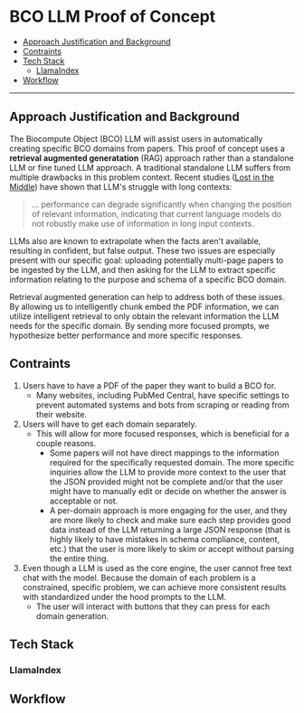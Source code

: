 # BCO LLM Proof of Concept

- [Approach Justification and Background](#approach-justification-and-background)
- [Contraints](#contraints)
- [Tech Stack](#tech-stack)
    - [LlamaIndex](#llamaindex)
- [Workflow](#workflow)

---

## Approach Justification and Background 

The Biocompute Object (BCO) LLM will assist users in automatically creating specific BCO domains from papers. This proof of concept uses a **retrieval augmented generatation** (RAG) approach rather than a standalone LLM or fine tuned LLM approach. A traditional standalone LLM suffers from multiple drawbacks in this problem context. Recent studies ([Lost in the Middle](https://cs.stanford.edu/~nfliu/papers/lost-in-the-middle.arxiv2023.pdf)) have shown that LLM's struggle with long contexts:

> ... performance can degrade significantly when
> changing the position of relevant information, indicating that current language models
> do not robustly make use of information in long input contexts. 

LLMs also are known to extrapolate when the facts aren't available, resulting in confident, but false output. These two issues are especially present with our specific goal: uploading potentially multi-page papers to be ingested by the LLM, and then asking for the LLM to extract specific information relating to the purpose and schema of a specific BCO domain. 

Retrieval augmented generation can help to address both of these issues. By allowing us to intelligently chunk embed the PDF information, we can utilize intelligent retrieval to only obtain the relevant information the LLM needs for the specific domain. By sending more focused prompts, we hypothesize better performance and more specific responses.  

## Contraints

1. Users have to have a PDF of the paper they want to build a BCO for. 
    - Many websites, including PubMed Central, have specific settings to prevent automated systems and bots from scraping or reading from their website. 
2. Users will have to get each domain separately. 
    - This will allow for more focused responses, which is beneficial for a couple reasons. 
        - Some papers will not have direct mappings to the information required for the specifically requested domain. The more specific inquiries allow the LLM to provide more context to the user that the JSON provided might not be complete and/or that the user might have to manually edit or decide on whether the answer is acceptable or not. 
        - A per-domain approach is more engaging for the user, and they are more likely to check and make sure each step provides good data instead of the LLM returning a large JSON response (that is highly likely to have mistakes in schema compliance, content, etc.) that the user is more likely to skim or accept without parsing the entire thing. 
3. Even though a LLM is used as the core engine, the user cannot free text chat with the model. Because the domain of each problem is a constrained, specific problem, we can achieve more consistent results with standardized under the hood prompts to the LLM.
    - The user will interact with buttons that they can press for each domain generation. 

## Tech Stack 

### LlamaIndex

## Workflow 
